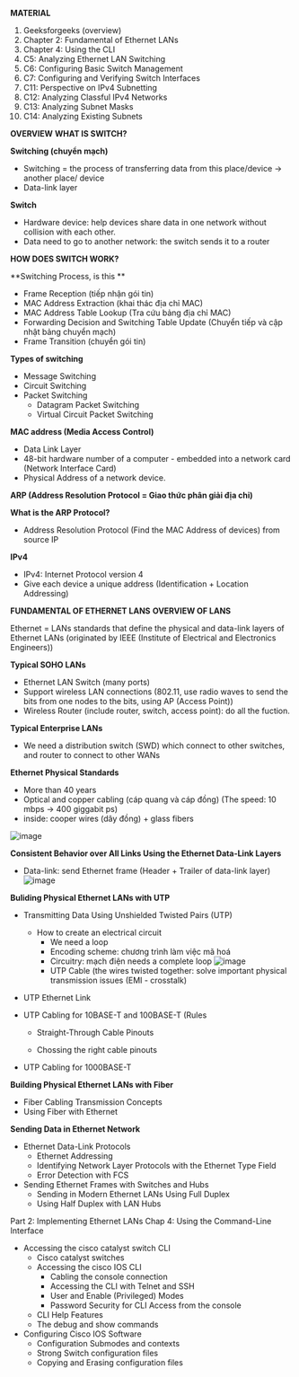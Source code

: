 **MATERIAL**
1. Geeksforgeeks (overview) 
2. Chapter 2: Fundamental of Ethernet LANs
3. Chapter 4: Using the CLI
4. C5: Analyzing Ethernet LAN Switching
5. C6: Configuring Basic Switch Management
6. C7: Configuring and Verifying Switch Interfaces
7. C11: Perspective on IPv4 Subnetting
8. C12: Analyzing Classful IPv4 Networks
9. C13: Analyzing Subnet Masks
10. C14: Analyzing Existing Subnets

**OVERVIEW**
**WHAT IS SWITCH?**

**Switching (chuyển mạch)**
- Switching = the process of transferring data from this place/device -> another place/ device
- Data-link layer

**Switch**
- Hardware device: help devices share data in one network without collision with each other.
- Data need to go to another network: the switch sends it to a router

**HOW DOES SWITCH WORK?**

**Switching Process, is this **
- Frame Reception (tiếp nhận gói tin)
- MAC Address Extraction (khai thác địa chỉ MAC)
- MAC Address Table Lookup (Tra cứu bảng địa chỉ MAC)
- Forwarding Decision and Switching Table Update (Chuyển tiếp và cập nhật bảng chuyển mạch)
- Frame Transition (chuyển gói tin)

**Types of switching**
- Message Switching
- Circuit Switching
- Packet Switching
  - Datagram Packet Switching
  - Virtual Circuit Packet Switching

**MAC address (Media Access Control)**
- Data Link Layer
- 48-bit hardware number of a computer - embedded into a network card (Network Interface Card)
- Physical Address of a network device. 

**ARP (Address Resolution Protocol = Giao thức phân giải địa chỉ)**

**What is the ARP Protocol?**
- Address Resolution Protocol (Find the MAC Address of devices) from source IP

**IPv4**
- IPv4: Internet Protocol version 4
- Give each device a unique address (Identification + Location Addressing)


**FUNDAMENTAL OF ETHERNET LANS**
**OVERVIEW OF LANS**

Ethernet = LANs standards that define the physical and data-link layers of Ethernet LANs (originated by IEEE (Institute of Electrical and Electronics Engineers))

**Typical SOHO LANs**
- Ethernet LAN Switch (many ports)
- Support wireless LAN connections (802.11, use radio waves to send the bits from one nodes to the bits, using AP (Access Point))
- Wireless Router (include router, switch, access point): do all the fuction.
  
**Typical Enterprise LANs**
- We need a distribution switch (SWD) which connect to other switches, and router to connect to other WANs

**Ethernet Physical Standards**
- More than 40 years
- Optical and copper cabling (cáp quang và cáp đồng) (The speed: 10 mbps -> 400 giggabit ps)
- inside: cooper wires (dây đồng) + glass fibers

![image](https://github.com/user-attachments/assets/8686b0d6-d741-496e-b7e1-e60f98be389f)

**Consistent Behavior over All Links Using the Ethernet Data-Link Layers**
- Data-link: send Ethernet frame (Header + Trailer of data-link layer)
![image](https://github.com/user-attachments/assets/5fa78b73-d62e-4aa2-8a44-afa6d680f67f)


**Buliding Physical Ethernet LANs with UTP**
- Transmitting Data Using Unshielded Twisted Pairs (UTP)
  - How to create an electrical circuit
     - We need a loop
     - Encoding scheme: chương trình làm việc mã hoá
     - Circuitry: mạch điện needs a complete loop
  ![image](https://github.com/user-attachments/assets/3e3646e1-a153-4a1c-91ad-219bde745ca4)
    - UTP Cable (the wires twisted together: solve important physical transmission issues (EMI - crosstalk)

  

- UTP Ethernet Link
- UTP Cabling for 10BASE-T and 100BASE-T (Rules 
  - Straight-Through Cable Pinouts 
    
  - Chossing the right cable pinouts
- UTP Cabling for 1000BASE-T

**Building Physical Ethernet LANs with Fiber**
- Fiber Cabling Transmission Concepts
- Using Fiber with Ethernet 

**Sending Data in Ethernet Network**
- Ethernet Data-Link Protocols
  - Ethernet Addressing
  - Identifying Network Layer Protocols with the Ethernet Type Field
  - Error Detection with FCS
- Sending Ethernet Frames with Switches and Hubs
  - Sending in Modern Ethernet LANs Using Full Duplex
  - Using Half Duplex with LAN Hubs


Part 2: Implementing Ethernet LANs
Chap 4: Using the Command-Line Interface

- Accessing the cisco catalyst switch CLI 
  - Cisco catalyst switches
  - Accessing the cisco IOS CLI
    - Cabling the console connection
    - Accessing the CLI with Telnet and SSH
    - User and Enable (Privileged) Modes
    - Password Security for CLI Access from the console
  - CLI Help Features
  - The debug and show commands
- Configuring Cisco IOS Software
  - Configuration Submodes and contexts
  - Strong Switch configuration files
  - Copying and Erasing configuration files

 

